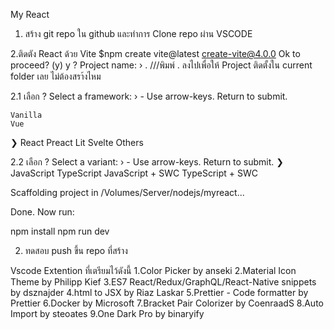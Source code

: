 My React
1. สร้าง git repo ใน github และทำการ Clone repo ผ่าน VSCODE

2.ติดตัง React ด้วย Vite
$npm create vite@latest 
  create-vite@4.0.0
  Ok to proceed? (y) y
? Project name: › .      ///พิมพ์ . ลงไปเพื่อให้ Project ติดตั้งใน current folder เลย ไม่ต้องสรา้งไหม

2.1 เลือก
? Select a framework: › - Use arrow-keys. Return to submit.

    Vanilla
    Vue
❯   React
    Preact
    Lit
    Svelte
    Others


2.2 เลือก
    ? Select a variant: › - Use arrow-keys. Return to submit.
❯   JavaScript
    TypeScript
    JavaScript + SWC
    TypeScript + SWC

Scaffolding project in /Volumes/Server/nodejs/myreact...

Done. Now run:

  npm install
  npm run dev


2. ทดสอบ push ขึ้น repo ที่สร้าง




Vscode Extention ที่เตรียมไว้ดังนี้
1.Color Picker  by anseki
2.Material Icon Theme  by Philipp Kief
3.ES7 React/Redux/GraphQL/React-Native snippets by dsznajder
4.html to JSX by Riaz Laskar
5.Prettier - Code formatter by Prettier
6.Docker by Microsoft
7.Bracket Pair Colorizer by CoenraadS
8.Auto Import by steoates 
9.One Dark Pro by binaryify
